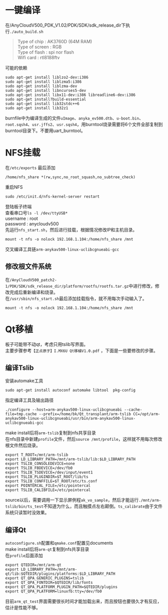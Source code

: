 # 一键编译
在/AnyCloudV500_PDK_V1.02/PDK/SDK/sdk_release_dir下执行`./auto_build.sh`  

>Type of chip : AK3760D (64M RAM)  
Type of screen : RGB  
Type of flash : spi nor flash  
Wifi card : rtl8188ftv  

可能的依赖
```
sudo apt-get install liblzo2-dev:i386  
sudo apt-get install liblzma5:i386  
sudo apt-get install liblzma-dev  
sudo apt-get install libncurses5-dev  
sudo apt-get install libx11-dev:i386 libreadline6-dev:i386  
sudo apt-get install?build-essential  
sudo apt-get install lib32stdc++6  
sudo apt-get install lib32z1  
```

burnfile中为编译生成的文件`uImage`、`anyka_ev500.dtb`、`u-boot.bin`、`root.sqsh4`、`usr.jffs2`、`usr.sqsh4`，用burntool烧录需要将6个文件全部复制到burntool目录下。不要用uart_burntool。  

# NFS挂载
在`/etc/exports`  最后添加

    /home/nfs_share *(rw,sync,no_root_squash,no_subtree_check) 

重启NFS  

    sudo /etc/init.d/nfs-kernel-server restart  

登陆板子终端  
查看串口号`ls -l /dev/ttyUSB*  `  
username : root  
password : anycloudv500  
先运行`nfs_start.sh`，然后进行挂载，根据情况修改IP和主机目录。

    mount -t nfs -o nolock 192.168.1.104:/home/nfs_share /mnt  

交叉编译工具链`arm-anykav500-linux-uclibcgnueabi-gcc`

## 修改根文件系统
在`/AnyCloudV500_patch2-1/PDK/SDK/sdk_release_dir/platform/rootfs/rootfs.tar.gz`中进行修改，修改完成后重新编译和烧录。  
在`/usr/sbin/nfs_start.sh`最后添加挂载指令，就不用每次手动输入了。  
    
    mount -t nfs -o nolock 192.168.1.104:/home/nfs_share /mnt

# Qt移植
板子可能带不动qt，考虑只用tslib写界面。  
主要步骤参考`【正点原子】I.MX6U Qt移植V1.0.pdf`  ，下面是一些要修改的步骤。  
## 编译Tslib
安装automake工具  

    sudo apt-get install autoconf automake libtool  pkg-config

指定编译工具及输出路径

    ./configure --host=arm-anykav500-linux-uclibcgnueabi --cache-file=tmp.cache --prefix=/home/bk/Qt_transplant/arm-tslib CC=/opt/arm-anykav500-linux-uclibcgnueabi/usr/bin/arm-anykav500-linux-uclibcgnueabi-gcc

make install后将`arm-tslib`复制到nfs共享目录  
在nfs目录中新建`profile`文件，然后`source /mnt/profile`，这样就不用每次修改根文件然后烧录。  
```
export T_ROOT=/mnt/arm-tslib
export LD_LIBRARY_PATH=/mnt/arm-tslib/lib:$LD_LIBRARY_PATH
export TSLIB_CONSOLEDEVICE=none
export TSLIB_FBDEVICE=/dev/fb0
export TSLIB_TSDEVICE=/dev/input/event1
export TSLIB_PLUGINDIR=$T_ROOT/lib/ts
export TSLIB_CONFFILE=$T_ROOT/etc/ts.conf
export POINTERCAL_FILE=/etc/pointercal
export TSLIB_CALIBFILE=/etc/pointercal
```

source以后，需要调用一下显示屏例程`ak_vo_sample`，然后才能运行`./mnt/arm-tslib/bin/ts_test`不知道为什么，而且触摸点左右颠倒。`ts_calibrate`由于文件系统只读暂时没效果。

## 编译Qt
`autoconfigure.sh`配置和`qmake.conf`配置见documents  
make install后将`arm-qt`复制到nfs共享目录  
在`profile`后面添加
```
export QTEDIR=/mnt/arm-qt
export LD_LIBRARY_PATH=/mnt/arm-qt/lib:$QTEDIR/plugins/platforms:$LD_LIBRARY_PATH
export QT_QPA_GENERIC_PLUGINS=tslib
export QT_QPA_FONTDIR=$QTEDIR/lib/fonts 
export QT_QPA_PLATFORM_PLUGIN_PATH=$QTEDIR/plugins
export QT_QPA_PLATFORM=linuxfb:tty=/dev/fb0
```
目前`arm_qt_test`界面需要很长时间才能加载出来，而且按钮也要很久才有反应，估计是性能不够。